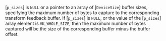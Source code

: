 [`p_sizes`] is `NULL` or a pointer to an array of [`DeviceSize`]
buffer sizes, specifying the maximum number of bytes to capture to the
corresponding transform feedback buffer.
If [`p_sizes`] is `NULL`, or the value of the [`p_sizes`] array
element is `VK_WHOLE_SIZE`, then the maximum number of bytes
captured will be the size of the corresponding buffer minus the buffer
offset.